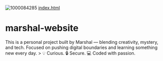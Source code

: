 ![1000084285](https://github.com/user-attachments/assets/8364519e-b3e2-4cdd-8a49-f85c03cad265)
[index.html](https://github.com/user-attachments/files/22439589/)
# marshal-website
This is a personal project built by Marshal — blending creativity, mystery, and tech. Focused on pushing digital boundaries and learning something new every day.  > 💡 Curious. 🔒 Secure. 💻 Coded with passion.
